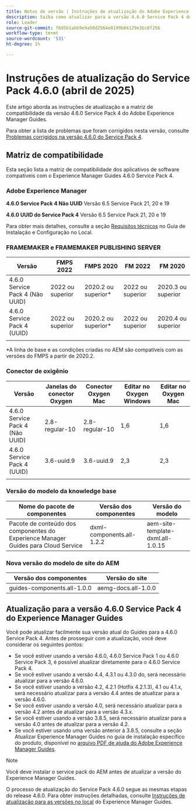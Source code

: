 ```yaml
---
title: Notas de versão | Instruções de atualização do Adobe Experience Manager Guides 4.6.0 Service Pack 4
description: Saiba como atualizar para a versão 4.6.0 Service Pack 4 do Adobe Experience Manager Guides
role: Leader
source-git-commit: f6d5b1abb9e9a50d2564e8199b04129e3bc0f256
workflow-type: tm+mt
source-wordcount: '531'
ht-degree: 1%

---
```


# Instruções de atualização do Service Pack 4.6.0 (abril de 2025)

Este artigo aborda as instruções de atualização e a matriz de compatibilidade da versão 4.6.0 Service Pack 4 do Adobe Experience Manager Guides.

Para obter a lista de problemas que foram corrigidos nesta versão, consulte [Problemas corrigidos na versão 4.6.0 do Service Pack 4](fixed-issues-4-6-0-sp4.md).

## Matriz de compatibilidade

Esta seção lista a matriz de compatibilidade dos aplicativos de software compatíveis com o Experience Manager Guides 4.6.0 Service Pack 4.

### Adobe Experience Manager

**4.6.0 Service Pack 4 Não UUID**
Versão 6.5 Service Pack 21, 20 e 19

**4.6.0 UUID do Service Pack 4**
Versão 6.5 Service Pack 21, 20 e 19

Para obter mais detalhes, consulte a seção [Requisitos técnicos](../install-guide/download-install-technical-requirements.md) no Guia de Instalação e Configuração no Local.

### FRAMEMAKER e FRAMEMAKER PUBLISHING SERVER

| Versão | FMPS 2022 | FMPS 2020 | FM 2022 | FM 2020 |
| --- | --- | --- | --- | --- |
| 4.6.0 Service Pack 4 (Não UUID) | 2022 ou superior | 2020.2 ou superior* | 2022 ou superior | 2020.3 ou superior |
| 4.6.0 Service Pack 4 (UUID) | 2022 ou superior | 2020.2 ou superior* | 2022 ou superior | 2020.4 ou superior |
| | | | |

*A linha de base e as condições criadas no AEM são compatíveis com as versões do FMPS a partir de 2020.2.

### Conector de oxigênio

| Versão | Janelas do conector Oxygen | Conector Oxygen Mac | Editar no Oxygen Windows | Editar no Oxygen Mac |
| --- | --- | --- |--- |--- |
| 4.6.0 Service Pack 4 (Não UUID) | 2.8-regular-10 | 2.8-regular-10 | 1,6 | 1,6 |
| 4.6.0 Service Pack 4 (UUID) | 3.6-uuid.9 | 3.6-uuid.9 | 2,3 | 2,3 |
|  |  |   |

### Versão do modelo da knowledge base

| Nome do pacote de componentes | Versão dos componentes | Versão do modelo |
|---|---|---|
| Pacote de conteúdo dos componentes do Experience Manager Guides para Cloud Service | dxml-components.all-1.2.2 | aem-site-template-dxml.all-1.0.15 |

### Nova versão do modelo de site do AEM

| Versão dos componentes | Versão do site |
|---|---|
| guides-components.all-1.0.0 | aemg-docs.all-1.0.0 |

## Atualização para a versão 4.6.0 Service Pack 4 do Experience Manager Guides

Você pode atualizar facilmente sua versão atual do Guides para a 4.6.0 Service Pack 4. Antes de prosseguir com a atualização, você deve considerar os seguintes pontos:

- Se você estiver usando a versão 4.6.0, 4.6.0 Service Pack 1 ou 4.6.0 Service Pack 3, é possível atualizar diretamente para o 4.6.0 Service Pack 4.
- Se você estiver usando a versão 4.4, 4.3.1 ou 4.3.0 do, será necessário atualizar para a versão 4.6.0.
- Se você estiver usando a versão 4.2, 4.2.1 (Hotfix 4.2.1.3), 4.1 ou 4.1.x, será necessário atualizar para a versão 4.4 antes de atualizar para a versão 4.6.0.
- Se você estiver usando a versão 4.0, será necessário atualizar para a versão 4.2 antes de atualizar para a versão 4.3.x.
- Se você estiver usando a versão 3.8.5, será necessário atualizar para a versão 4.0 antes de atualizar para a versão 4.2.
- Se você estiver usando uma versão anterior à 3.8.5, consulte a seção Atualizar Experience Manager Guides no guia de instalação específico do produto, disponível no [arquivo PDF de ajuda do Adobe Experience Manager Guides](https://helpx.adobe.com/br/xml-documentation-for-experience-manager/archive.html).

>[!NOTE]
>
>Você deve instalar o service pack do AEM antes de atualizar a versão do Experience Manager Guides.

O processo de atualização do Service Pack 4.6.0 segue as mesmas etapas do release 4.6.0. Para obter instruções detalhadas, consulte [Instruções de atualização para as versões no local](../install-guide/upgrade-xml-documentation.md) do Experience Manager Guides.
